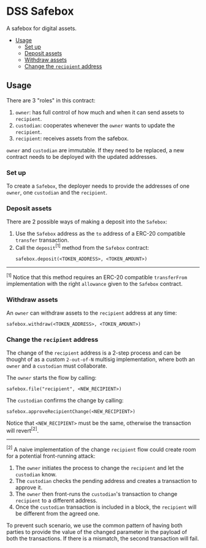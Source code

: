 # DSS Safebox

A safebox for digital assets.

- [Usage](#usage)
  - [Set up](#set-up)
  - [Deposit assets](#deposit-assets)
  - [Withdraw assets](#withdraw-assets)
  - [Change the `recipient` address](#change-the-recipient-address)

## Usage

There are 3 "roles" in this contract:

1. `owner`: has full control of how much and when it can send assets to `recipient`.
2. `custodian`: cooperates whenever the `owner` wants to update the `recipient`.
3. `recipient`: receives assets from the safebox.

`owner` and `custodian` are immutable. If they need to be replaced, a new contract needs to be deployed with the updated addresses.

### Set up

To create a `Safebox`, the deployer needs to provide the addresses of one `owner`, one `custodian` and the `recipient`.

### Deposit assets

There are 2 possible ways of making a deposit into the `Safebox`:

1. Use the `Safebox` address as the `to` address of a ERC-20 compatible `transfer` transaction.
2. Call the `deposit`<sup>[1]</sup> method from the `Safebox` contract:
   ```solidity
   safebox.deposit(<TOKEN_ADDRESS>, <TOKEN_AMOUNT>)
   ```

---

<sup>[1]</sup> Notice that this method requires an ERC-20 compatible `transferFrom` implementation with the right `allowance` given to the `Safebox` contract.

### Withdraw assets

An `owner` can withdraw assets to the `recipient` address at any time:

```solidity
safebox.withdraw(<TOKEN_ADDRESS>, <TOKEN_AMOUNT>)
```

### Change the `recipient` address

The change of the `recipient` address is a 2-step process and can be thought of as a custom `2-out-of-N` multisig implementation, where both an `owner` and a `custodian` must collaborate.

The `owner` starts the flow by calling:

```solidity
safebox.file("recipient", <NEW_RECIPIENT>)
```

The `custodian` confirms the change by calling:

```solidity
safebox.approveRecipientChange(<NEW_RECIPIENT>)
```

Notice that `<NEW_RECIPIENT>` must be the same, otherwise the transaction will revert<sup>[2]</sup>.

---

<sup>[2]</sup> A naive implementation of the change `recipient` flow could create room for a potential front-running attack:

1. The `owner` initiates the process to change the `recipient` and let the `custodian` know.
2. The `custodian` checks the pending address and creates a transaction to approve it.
3. The `owner` then front-runs the `custodian`'s transaction to change `recipient` to a different address.
4. Once the `custodian` transaction is included in a block, the `recipient` will be different from the agreed one.

To prevent such scenario, we use the common pattern of having both parties to provide the value of the changed parameter in the payload of both the transactions. If there is a mismatch, the second transaction will fail.
